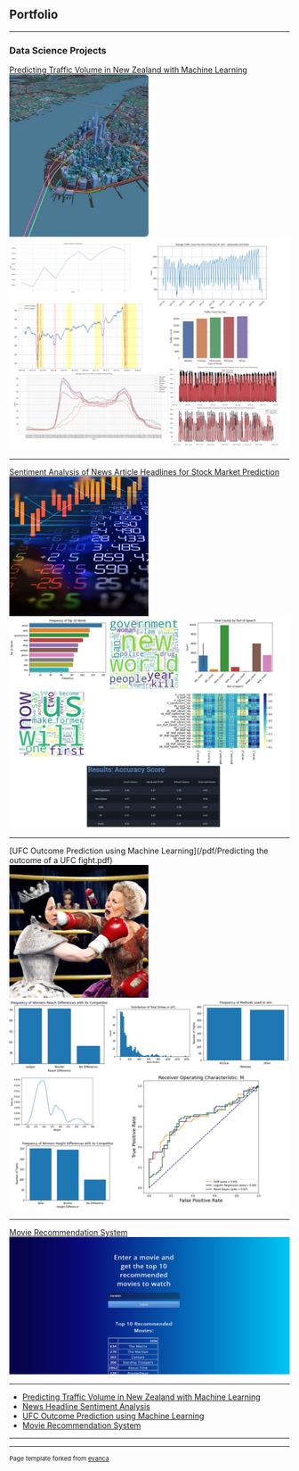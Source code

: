 ## Portfolio

---

### Data Science Projects

[Predicting Traffic Volume in New Zealand with Machine Learning](/pdf/Predicting-Traffic-Volume-using-Machine-Learning.pdf)
<br>
<img src="images/traffic_flow.png" alt="Traffic Flow" width="250">
<br>
<img src="images/summary_stats_trafficvol.png?raw=true"/>

---
[Sentiment Analysis of News Article Headlines for Stock Market Prediction](/pdf/Sentiment-Analysis-of-News-Article-Headlines-for-Stock-Market-Prediction-1.pdf)
<br>
<img src = "images/stock_sent.png" width = "250" height = "250"/>
<br>
<img src="images/summary_stats_stock.png?raw=true"/>

---
[UFC Outcome Prediction using Machine Learning](/pdf/Predicting the outcome of a UFC fight.pdf)
<br>
<img src = "images/ufc_fight.PNG" width = "250"/>
<br>
<img src="images/summary_stats_ufc.png?raw=true"/>

---
[Movie Recommendation System](https://github.com/NavinSanjay/MovieRecommendationSystem/blob/main/movie_recommendation_clean.ipynb)
<br>
<img src="images/movie_rec.PNG?raw=true"/>

---

- [Predicting Traffic Volume in New Zealand with Machine Learning](https://github.com/NavinSanjay/TrafficVolumePrediction)
- [News Headline Sentiment Analysis](https://github.com/NavinSanjay/NewsHeadlineSentimentAnalysis)
- [UFC Outcome Prediction using Machine Learning](https://github.com/NavinSanjay/UFCFightOutcomePrediction)
- [Movie Recommendation System](https://github.com/NavinSanjay/MovieRecommendationSystem)

---




---
<p style="font-size:11px">Page template forked from <a href="https://github.com/evanca/quick-portfolio">evanca</a></p>
<!-- Remove above link if you don't want to attibute -->

